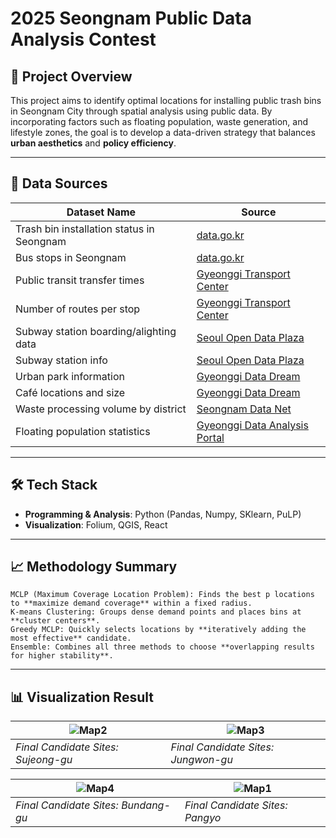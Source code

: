 # 2025 Seongnam Public Data Analysis Contest

## 📌 Project Overview

This project aims to identify optimal locations for installing public trash bins in Seongnam City through spatial analysis using public data. By incorporating factors such as floating population, waste generation, and lifestyle zones, the goal is to develop a data-driven strategy that balances **urban aesthetics** and **policy efficiency**.

---

## 🧩 Data Sources

| Dataset Name                                   | Source                                                                 |
|------------------------------------------------|------------------------------------------------------------------------|
| Trash bin installation status in Seongnam      | [data.go.kr](https://www.data.go.kr)                                   |
| Bus stops in Seongnam                          | [data.go.kr](https://www.data.go.kr)                                   |
| Public transit transfer times                  | [Gyeonggi Transport Center](https://gits.gg.go.kr)                     |
| Number of routes per stop                      | [Gyeonggi Transport Center](https://gits.gg.go.kr)                     |
| Subway station boarding/alighting data         | [Seoul Open Data Plaza](https://data.seoul.go.kr)                      |
| Subway station info                            | [Seoul Open Data Plaza](https://data.seoul.go.kr)                      |
| Urban park information                         | [Gyeonggi Data Dream](https://data.gg.go.kr)                           |
| Café locations and size                        | [Gyeonggi Data Dream](https://data.gg.go.kr)                           |
| Waste processing volume by district            | [Seongnam Data Net](https://data.seongnam.go.kr)                       |
| Floating population statistics                 | [Gyeonggi Data Analysis Portal](https://insight.gg.go.kr)              |

---


## 🛠 Tech Stack

- **Programming & Analysis**: Python (Pandas, Numpy, SKlearn, PuLP)
- **Visualization**: Folium, QGIS, React

---

## 📈 Methodology Summary
```
MCLP (Maximum Coverage Location Problem): Finds the best p locations to **maximize demand coverage** within a fixed radius.
K-means Clustering: Groups dense demand points and places bins at **cluster centers**.
Greedy MCLP: Quickly selects locations by **iteratively adding the most effective** candidate.
Ensemble: Combines all three methods to choose **overlapping results for higher stability**.
```

---

## 📊 Visualization Result
| ![Map2](https://github.com/user-attachments/assets/773698ac-83aa-4f4e-a847-6b92f5429134) | ![Map3](https://github.com/user-attachments/assets/adb134ed-4758-4f5f-88c8-3fb3f64b98f1) |
|------------------------------------------------------------------------------------------|--------------------------------------------------------------------------------------------|
| *Final Candidate Sites: Sujeong-gu*                                                     | *Final Candidate Sites: Jungwon-gu*                                                       |

| ![Map4](https://github.com/user-attachments/assets/2e36d3aa-c077-48c0-8252-3d906f0e2b24) | ![Map1](https://github.com/user-attachments/assets/953916f0-4295-431e-914f-2c36f101a585)  |
|------------------------------------------------------------------------------------------|--------------------------------------------------------------------------------------------|
| *Final Candidate Sites: Bundang-gu*                                                     | *Final Candidate Sites: Pangyo*                                                           |
